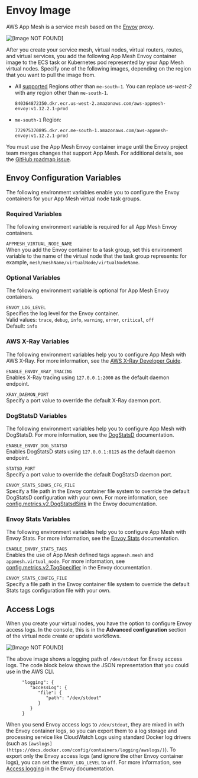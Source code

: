 # Envoy Image<a name="envoy"></a>

AWS App Mesh is a service mesh based on the [Envoy](https://www.envoyproxy.io/) proxy\.

![\[Image NOT FOUND\]](http://docs.aws.amazon.com/app-mesh/latest/userguide/images/proxy.png)

After you create your service mesh, virtual nodes, virtual routers, routes, and virtual services, you add the following App Mesh Envoy container image to the ECS task or Kubernetes pod represented by your App Mesh virtual nodes\. Specify one of the following images, depending on the region that you want to pull the image from\.
+ All [supported](https://docs.aws.amazon.com/general/latest/gr/appmesh.html) Regions other than `me-south-1`\. You can replace *us\-west\-2* with any region other than `me-south-1`\. 

  ```
  840364872350.dkr.ecr.us-west-2.amazonaws.com/aws-appmesh-envoy:v1.12.2.1-prod
  ```
+ `me-south-1` Region:

  ```
  772975370895.dkr.ecr.me-south-1.amazonaws.com/aws-appmesh-envoy:v1.12.2.1-prod
  ```

You must use the App Mesh Envoy container image until the Envoy project team merges changes that support App Mesh\. For additional details, see the [GitHub roadmap issue](https://github.com/aws/aws-app-mesh-roadmap/issues/10)\.

## Envoy Configuration Variables<a name="envoy-config"></a>

The following environment variables enable you to configure the Envoy containers for your App Mesh virtual node task groups\.

### Required Variables<a name="envoy-required-config"></a>

The following environment variable is required for all App Mesh Envoy containers\.

`APPMESH_VIRTUAL_NODE_NAME`  
When you add the Envoy container to a task group, set this environment variable to the name of the virtual node that the task group represents: for example, `mesh/meshName/virtualNode/virtualNodeName`\.

### Optional Variables<a name="envoy-optional-config"></a>

The following environment variable is optional for App Mesh Envoy containers\.

`ENVOY_LOG_LEVEL`  
Specifies the log level for the Envoy container\.  
Valid values: `trace`, `debug`, `info`, `warning`, `error`, `critical`, `off`  
Default: `info`

### AWS X\-Ray Variables<a name="envoy-xray-config"></a>

The following environment variables help you to configure App Mesh with AWS X\-Ray\. For more information, see the [AWS X\-Ray Developer Guide](https://docs.aws.amazon.com/xray/latest/devguide/)\.

`ENABLE_ENVOY_XRAY_TRACING`  
Enables X\-Ray tracing using `127.0.0.1:2000` as the default daemon endpoint\.

`XRAY_DAEMON_PORT`  
Specify a port value to override the default X\-Ray daemon port\.

### DogStatsD Variables<a name="envoy-dogstatsd-config"></a>

The following environment variables help you to configure App Mesh with DogStatsD\. For more information, see the [DogStatsD](https://docs.datadoghq.com/developers/dogstatsd/) documentation\.

`ENABLE_ENVOY_DOG_STATSD`  
Enables DogStatsD stats using `127.0.0.1:8125` as the default daemon endpoint\.

`STATSD_PORT`  
Specify a port value to override the default DogStatsD daemon port\.

`ENVOY_STATS_SINKS_CFG_FILE`  
Specify a file path in the Envoy container file system to override the default DogStatsD configuration with your own\. For more information, see [config\.metrics\.v2\.DogStatsdSink](https://www.envoyproxy.io/docs/envoy/latest/api-v2/config/metrics/v2/stats.proto#envoy-api-msg-config-metrics-v2-dogstatsdsink) in the Envoy documentation\.

### Envoy Stats Variables<a name="envoy-stats-config"></a>

The following environment variables help you to configure App Mesh with Envoy Stats\. For more information, see the [Envoy Stats](https://www.envoyproxy.io/docs/envoy/v1.6.0/api-v2/config/metrics/v2/stats.proto) documentation\.

`ENABLE_ENVOY_STATS_TAGS`  
Enables the use of App Mesh defined tags `appmesh.mesh` and `appmesh.virtual_node`\. For more information, see [config\.metrics\.v2\.TagSpecifier](https://www.envoyproxy.io/docs/envoy/v1.6.0/api-v2/config/metrics/v2/stats.proto#envoy-api-msg-config-metrics-v2-tagspecifier) in the Envoy documentation\.

`ENVOY_STATS_CONFIG_FILE`  
Specify a file path in the Envoy container file system to override the default Stats tags configuration file with your own\.

## Access Logs<a name="envoy-logs"></a>

When you create your virtual nodes, you have the option to configure Envoy access logs\. In the console, this is in the **Advanced configuration** section of the virtual node create or update workflows\.

![\[Image NOT FOUND\]](http://docs.aws.amazon.com/app-mesh/latest/userguide/images/logging.png)

The above image shows a logging path of `/dev/stdout` for Envoy access logs\. The code block below shows the JSON representation that you could use in the AWS CLI\.

```
      "logging": { 
         "accessLog": { 
            "file": { 
               "path": "/dev/stdout"
            }
         }
      }
```

When you send Envoy access logs to `/dev/stdout`, they are mixed in with the Envoy container logs, so you can export them to a log storage and processing service like CloudWatch Logs using standard Docker log drivers \(such as `[awslogs](https://docs.docker.com/config/containers/logging/awslogs/)`\)\. To export only the Envoy access logs \(and ignore the other Envoy container logs\), you can set the `ENVOY_LOG_LEVEL` to `off`\. For more information, see [Access logging](https://www.envoyproxy.io/docs/envoy/latest/configuration/observability/access_log.html) in the Envoy documentation\.